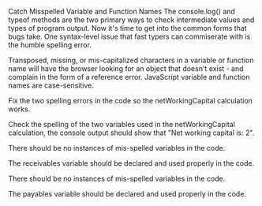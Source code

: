 Catch Misspelled Variable and Function Names
The console.log() and typeof methods are the two primary ways to check intermediate values and types of program output. Now it's time to get into the common forms that bugs take. One syntax-level issue that fast typers can commiserate with is the humble spelling error.

Transposed, missing, or mis-capitalized characters in a variable or function name will have the browser looking for an object that doesn't exist - and complain in the form of a reference error. JavaScript variable and function names are case-sensitive.

Fix the two spelling errors in the code so the netWorkingCapital calculation works.

Check the spelling of the two variables used in the netWorkingCapital calculation, the console output should show that "Net working capital is: 2".

There should be no instances of mis-spelled variables in the code.

The receivables variable should be declared and used properly in the code.

There should be no instances of mis-spelled variables in the code.

The payables variable should be declared and used properly in the code.